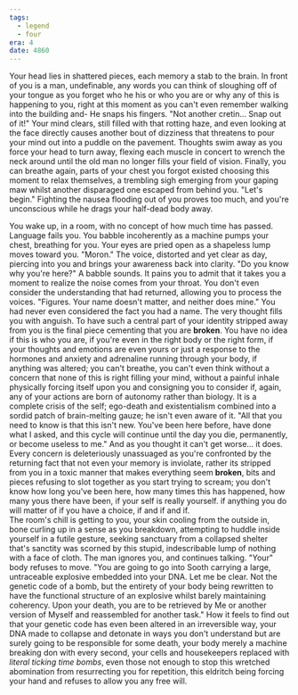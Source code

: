 ```yaml
---
tags:
  - legend
  - four
era: 4
date: 4860
---
```

Your head lies in shattered pieces, each memory a stab to the brain. In front of you is a man, undefinable, any words you can think of sloughing off of your tongue as you forget who he his or who you are or why any of this is happening to you, right at this moment as you can't even remember walking into the building and- He snaps his fingers.
"Not another cretin... Snap out of it!" 
Your mind clears, still filled with that rotting haze, and even looking at the face directly causes another bout of dizziness that threatens to pour your mind out into a puddle on the pavement. Thoughts swim away as you force your head to turn away, flexing each muscle in concert to wrench the neck around until the old man no longer fills your field of vision. Finally, you can breathe again, parts of your chest you forgot existed choosing this moment to relax themselves, a trembling sigh emerging from your gaping maw whilst another disparaged one escaped from behind you.
"Let's begin."
Fighting the nausea flooding out of you proves too much, and you're unconscious while he drags your half-dead body away.

You wake up, in a room, with no concept of how much time has passed. Language fails you. You babble incoherently as a machine pumps your chest, breathing for you. Your eyes are pried open as a shapeless lump moves toward you. 
"Moron." 
The voice, distorted and yet clear as day, piercing into you and brings your awareness back into clarity. 
"Do you know why you're here?"
A babble sounds. It pains you to admit that it takes you a moment to realize the noise comes from your throat. You don't even consider the understanding that had returned, allowing you to process the voices.
"Figures. Your name doesn't matter, and neither does mine."
You had never even considered the fact you had a name. The very thought fills you with anguish. To have such a central part of your identity stripped away from you is the final piece cementing that you are **broken**. You have no idea if this is who you are, if you're even in the right body or the right form, if your thoughts and emotions are even yours or just a response to the hormones and anxiety and adrenaline running through your body, if anything was altered; you can't breathe, you can't even think without a concern that none of this is right filling your mind, without a painful inhale physically forcing itself upon you and consigning you to consider if, again, any of your actions are born of autonomy rather than biology.
It is a complete crisis of the self; ego-death and existentialism combined into a sordid patch of brain-melting gauze; he isn't even aware of it.
"All that you need to know is that this isn't new. You've been here before, have done what I asked, and this cycle will continue until the day you die, permanently, or become useless to me."
And as you thought it can't get worse... it does. Every concern is deleteriously unassuaged as you're confronted by the returning fact that not even your memory is inviolate, rather its stripped from you in a toxic manner that makes everything seem **broken**, bits and pieces refusing to slot together as you start trying to scream; you don't know how long you've been here, how many times this has happened, how many yous there have been, if your self is really yourself. if anything you do will matter of if you have a choice, if and if and if.  
The room's chill is getting to you, your skin cooling from the outside in, bone curling up in a sense as you breakdown, attempting to huddle inside yourself in a futile gesture, seeking sanctuary from a collapsed shelter that's sanctity was scorned by this stupid, indescribable lump of nothing with a face of cloth. The man ignores you, and continues talking. "Your" body refuses to move. 
"You are going to go into Sooth carrying a large, untraceable explosive embedded into your DNA. Let me be clear. Not the genetic code of a bomb, but the entirety of your body being rewritten to have the functional structure of an explosive whilst barely maintaining coherency. Upon your death, you are to be retrieved by Me or another version of Myself and reassembled for another task."
How it feels to find out that your genetic code has even been altered in an irreversible way, your DNA made to collapse and detonate in ways you don't understand but are surely going to be responsible for some death, your body merely a machine breaking don with every second, your cells and housekeepers replaced with *literal ticking time bombs*, even those not enough to stop this wretched abomination from resurrecting you for repetition, this eldritch being forcing your hand and refuses to allow you any free will. 
